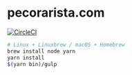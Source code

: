 # pecorarista.com

[![CircleCI](https://circleci.com/gh/pecorarista/website.svg?style=svg)](https://circleci.com/gh/pecorarista/website)

```bash
# Linux + Linuxbrew / macOS + Homebrew
brew install node yarn
yarn install
$(yarn bin)/gulp
```
